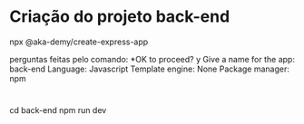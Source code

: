 # Criação do projeto back-end
npx @aka-demy/create-express-app

perguntas feitas pelo comando:
*OK to proceed? y
Give a name for the app: back-end
Language: Javascript
Template engine: None
Package manager: npm

#
cd back-end
npm run dev